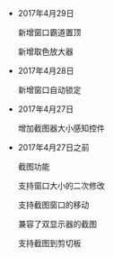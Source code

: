- 2017年4月29日

    新增窗口霸道置顶

    新增取色放大器

- 2017年4月28日
  
    新增窗口自动锁定


- 2017年4月27日

    增加截图器大小感知控件


- 2017年4月27日之前

    截图功能
  
    支持窗口大小的二次修改

    支持截图窗口的移动

    兼容了双显示器的截图

    支持截图到剪切板